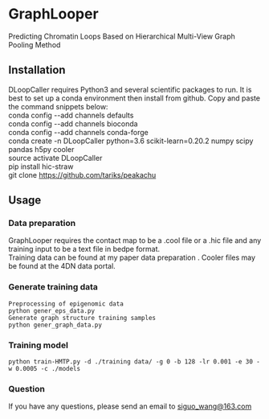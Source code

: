 # GraphLooper
Predicting Chromatin Loops Based on Hierarchical Multi-View Graph Pooling Method
## Installation
DLoopCaller requires Python3 and several scientific packages to run. It is best to set up a conda environment then install from github. Copy and paste the command snippets below:  
conda config --add channels defaults  
conda config --add channels bioconda  
conda config --add channels conda-forge  
conda create -n DLoopCaller python=3.6 scikit-learn=0.20.2 numpy scipy pandas h5py cooler  
source activate DLoopCaller  
pip install hic-straw  
git clone https://github.com/tariks/peakachu  
## Usage
### Data preparation
GraphLooper requires the contact map to be a .cool file or a .hic file and any training input to be a text file in bedpe format.   
Training data can be found at my paper data preparation . Cooler files may be found at the 4DN data portal. 
### Generate training data

```
Preprocessing of epigenomic data
python gener_eps_data.py
Generate graph structure training samples
python gener_graph_data.py
```
### Training model
 
```
python train-HMTP.py -d ./training data/ -g 0 -b 128 -lr 0.001 -e 30 -w 0.0005 -c ./models
```
### Question
If you have any questions, please send an email to siguo_wang@163.com
